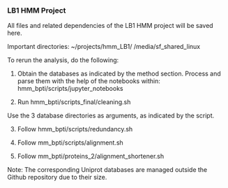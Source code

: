 ### LB1 HMM Project

All files and related dependencies of the LB1 HMM project will be saved here.


Important directories:
~/projects/hmm_LB1/
/media/sf_shared_linux


To rerun the analysis, do the following:

 1. Obtain the databases as indicated by the method section. Process and
 parse them with the help of the notebooks within:
 hmm_bpti/scripts/jupyter_notebooks

 2. Run hmm_bpti/scripts_final/cleaning.sh

 Use the 3 database directories as arguments, as indicated by the script.

 3. Follow hmm_bpti/scripts/redundancy.sh

 4. Follow mm_bpti/scripts/alignment.sh

 5. Follow mm_bpti/proteins_2/alignment_shortener.sh

 Note: The corresponding Uniprot databases are managed outside the Github
 repository due to their size.
